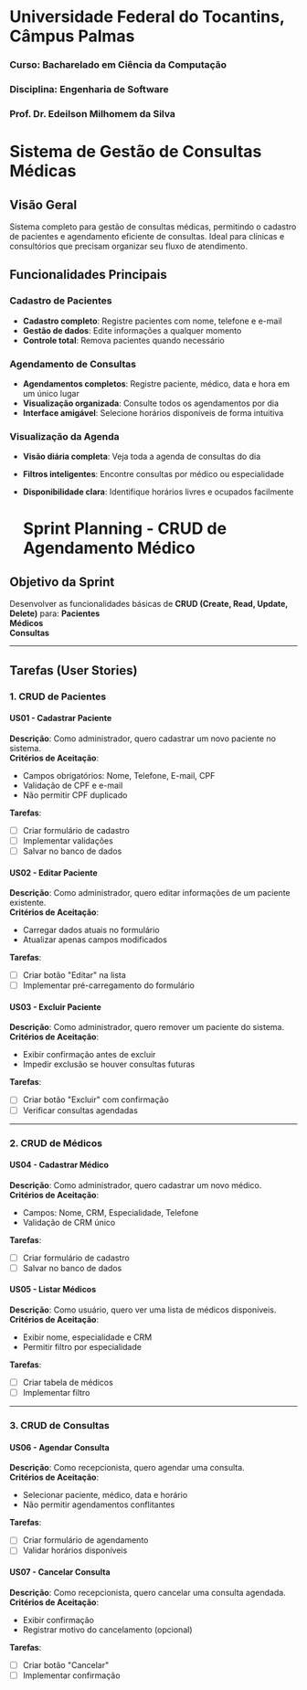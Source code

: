 # Universidade Federal do Tocantins, Câmpus Palmas 
### Curso: Bacharelado em Ciência da Computação
### Disciplina: Engenharia de Software
### Prof. Dr. Edeilson Milhomem da Silva

# Sistema de Gestão de Consultas Médicas

## Visão Geral
Sistema completo para gestão de consultas médicas, permitindo o cadastro de pacientes e agendamento eficiente de consultas. Ideal para clínicas e consultórios que precisam organizar seu fluxo de atendimento.

## Funcionalidades Principais

### Cadastro de Pacientes
- **Cadastro completo**: Registre pacientes com nome, telefone e e-mail
- **Gestão de dados**: Edite informações a qualquer momento
- **Controle total**: Remova pacientes quando necessário

### Agendamento de Consultas
- **Agendamentos completos**: Registre paciente, médico, data e hora em um único lugar
- **Visualização organizada**: Consulte todos os agendamentos por dia
- **Interface amigável**: Selecione horários disponíveis de forma intuitiva

### Visualização da Agenda
- **Visão diária completa**: Veja toda a agenda de consultas do dia
- **Filtros inteligentes**: Encontre consultas por médico ou especialidade
- **Disponibilidade clara**: Identifique horários livres e ocupados facilmente

  # Sprint Planning - CRUD de Agendamento Médico

## Objetivo da Sprint
Desenvolver as funcionalidades básicas de **CRUD (Create, Read, Update, Delete)** para:
 **Pacientes**  
 **Médicos**  
**Consultas**

---

## Tarefas (User Stories)

### 1. CRUD de Pacientes

#### US01 - Cadastrar Paciente
**Descrição**: Como administrador, quero cadastrar um novo paciente no sistema.  
**Critérios de Aceitação**:
- Campos obrigatórios: Nome, Telefone, E-mail, CPF
- Validação de CPF e e-mail
- Não permitir CPF duplicado

**Tarefas**:
- [ ] Criar formulário de cadastro
- [ ] Implementar validações
- [ ] Salvar no banco de dados

#### US02 - Editar Paciente
**Descrição**: Como administrador, quero editar informações de um paciente existente.  
**Critérios de Aceitação**:
- Carregar dados atuais no formulário
- Atualizar apenas campos modificados

**Tarefas**:
- [ ] Criar botão "Editar" na lista
- [ ] Implementar pré-carregamento do formulário

#### US03 - Excluir Paciente
**Descrição**: Como administrador, quero remover um paciente do sistema.  
**Critérios de Aceitação**:
- Exibir confirmação antes de excluir
- Impedir exclusão se houver consultas futuras

**Tarefas**:
- [ ] Criar botão "Excluir" com confirmação
- [ ] Verificar consultas agendadas

---

### 2. CRUD de Médicos

#### US04 - Cadastrar Médico
**Descrição**: Como administrador, quero cadastrar um novo médico.  
**Critérios de Aceitação**:
- Campos: Nome, CRM, Especialidade, Telefone
- Validação de CRM único

**Tarefas**:
- [ ] Criar formulário de cadastro
- [ ] Salvar no banco de dados

#### US05 - Listar Médicos
**Descrição**: Como usuário, quero ver uma lista de médicos disponíveis.  
**Critérios de Aceitação**:
- Exibir nome, especialidade e CRM
- Permitir filtro por especialidade

**Tarefas**:
- [ ] Criar tabela de médicos
- [ ] Implementar filtro

---

### 3. CRUD de Consultas

#### US06 - Agendar Consulta
**Descrição**: Como recepcionista, quero agendar uma consulta.  
**Critérios de Aceitação**:
- Selecionar paciente, médico, data e horário
- Não permitir agendamentos conflitantes

**Tarefas**:
- [ ] Criar formulário de agendamento
- [ ] Validar horários disponíveis

#### US07 - Cancelar Consulta
**Descrição**: Como recepcionista, quero cancelar uma consulta agendada.  
**Critérios de Aceitação**:
- Exibir confirmação
- Registrar motivo do cancelamento (opcional)

**Tarefas**:
- [ ] Criar botão "Cancelar"
- [ ] Implementar confirmação
